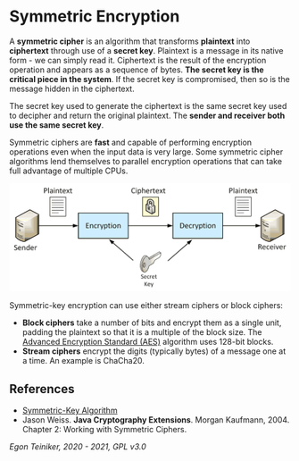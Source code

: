 # Symmetric Encryption

A **symmetric cipher** is an algorithm that transforms **plaintext** into **ciphertext** through use of a **secret key**.
Plaintext is a message in its native form - we can simply read it. 
Ciphertext is the result of the encryption operation and appears as a sequence of bytes.
**The secret key is the critical piece in the system**. If the secret key is compromised, then so is the message hidden 
in the ciphertext.

The secret key used to generate the ciphertext is the same secret key used to decipher and return the original plaintext.
The **sender and receiver both use the same secret key**.

Symmetric ciphers are **fast** and capable of performing encryption operations even when the input data is very large.
Some symmetric cipher algorithms lend themselves to parallel encryption operations that can take full advantage 
of multiple CPUs.

![Symmetric Cipher](SymmetricCipher.png)

Symmetric-key encryption can use either stream ciphers or block ciphers:
* **Block ciphers** take a number of bits and encrypt them as a single unit, padding the plaintext so that it is a multiple 
  of the block size. The [Advanced Encryption Standard (AES)](https://en.wikipedia.org/wiki/Advanced_Encryption_Standard) 
  algorithm uses 128-bit blocks.
* **Stream ciphers** encrypt the digits (typically bytes) of a message one at a time. An example is ChaCha20.


        
## References
* [Symmetric-Key Algorithm](https://en.wikipedia.org/wiki/Symmetric-key_algorithm)
* Jason Weiss. **Java Cryptography Extensions**. Morgan Kaufmann, 2004. Chapter 2: Working with Symmetric Ciphers.

*Egon Teiniker, 2020 - 2021, GPL v3.0* 